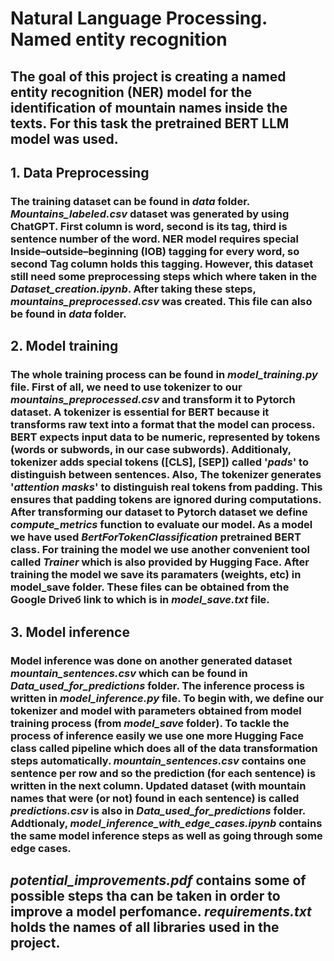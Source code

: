 # Natural Language Processing. Named entity recognition
## The goal of this project is creating a named entity recognition (NER) model for the identification of mountain names inside the texts. For this task the pretrained BERT LLM model was used.
## 1. Data Preprocessing
### The training dataset can be found in *data* folder. *Mountains_labeled.csv* dataset was generated by using ChatGPT. First column is word, second is its tag, third is sentence number of the word.  NER model requires special Inside–outside–beginning (IOB) tagging for every word, so second Tag column holds this tagging. However, this dataset still need some preprocessing steps which where taken in the *Dataset_creation.ipynb*. After taking these steps, *mountains_preprocessed.csv* was created. This file can also be found in *data* folder.
## 2. Model training
### The whole training process can be found in *model_training.py* file. First of all, we need to use tokenizer to our *mountains_preprocessed.csv* and transform it to Pytorch dataset. A tokenizer is essential for BERT because it transforms raw text into a format that the model can process. BERT expects input data to be numeric, represented by tokens (words or subwords, in our case subwords). Additionaly, tokenizer adds special tokens ([CLS], [SEP]) called '*pads*' to distinguish between sentences. Also, The tokenizer generates '*attention masks*' to distinguish real tokens from padding. This ensures that padding tokens are ignored during computations. After transforming our dataset to Pytorch dataset we define *compute_metrics* function to evaluate our model. As a model we have used *BertForTokenClassification* pretrained BERT class. For training the model we use another convenient tool called *Trainer* which is also provided by Hugging Face. Аfter training the model we save its paramaters (weights, etc) in model_save folder. These files can be obtained from the Google Driveб link to which is in *model_save.txt* file. 
## 3. Model inference
### Model inference was done on another generated dataset *mountain_sentences.csv* which can be found in *Data_used_for_predictions* folder. The inference process is written in *model_inference.py* file. To begin with, we define our tokenizer and model with parameters obtained from model training process (from *model_save* folder). To tackle the process of inference easily we use one more Hugging Face class called pipeline which does all of the data transformation steps automatically. *mountain_sentences.csv* contains one sentence per row and so the prediction (for each sentence) is written in the next column. Updated dataset (with mountain names that were (or not) found in each sentence) is called *predictions.csv* is also in *Data_used_for_predictions* folder. Addtionaly, *model_inference_with_edge_cases.ipynb* contains the same model inference steps as well as going through some edge cases.
## *potential_improvements.pdf* contains some of possible steps tha can be taken in order to improve a model perfomance. *requirements.txt* holds the names of all libraries used in the project.
